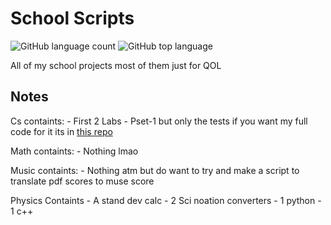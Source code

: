 # School Scripts
![GitHub language count](https://img.shields.io/github/languages/count/TheArctesian/SchoolFiles)
![GitHub top language](https://img.shields.io/github/languages/top/thearctesian/SchoolFiles)

All of my school projects most of them just for QOL

## Notes
   Cs containts:
        - First 2 Labs 
        - Pset-1 but only the tests if you want my full code for it its in [this repo](https://github.com/TheArctesian/attempt2e)
    
   Math containts: 
        - Nothing lmao

   Music containts:
        - Nothing atm but do want to try and make a script to translate pdf scores to muse score
    
   Physics Containts
       - A stand dev calc
       - 2 Sci noation converters 
        - 1 python
        - 1 c++
